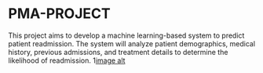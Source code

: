 # PMA-PROJECT
This project aims to develop a machine learning-based system to predict patient readmission. The system will analyze patient demographics, medical history, previous admissions, and treatment details to determine the likelihood of readmission.
1[image alt](https://github.com/user-attachments/assets/541d1405-d9d3-4a38-8633-b8e05e9694e1)
